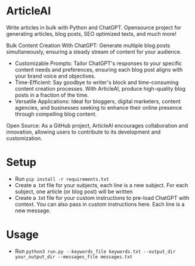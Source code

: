 # ArticleAI
Write articles in bulk with Python and ChatGPT. Opensource project for generating articles, blog posts, SEO optimized texts, and much more!

Bulk Content Creation With ChatGPT: Generate multiple blog posts simultaneously, ensuring a steady stream of content for your audience.
- Customizable Prompts: Tailor ChatGPT's responses to your specific content needs and preferences, ensuring each blog post aligns with your brand voice and objectives.
- Time-Efficient: Say goodbye to writer's block and time-consuming content creation processes. With ArticleAI, produce high-quality blog posts in a fraction of the time.
- Versatile Applications: Ideal for bloggers, digital marketers, content agencies, and businesses seeking to enhance their online presence through compelling blog content.

Open Source: As a GitHub project, ArticleAI encourages collaboration and innovation, allowing users to contribute to its development and customization.
# Setup
- Run `pip install -r requirements.txt`
- Create a .txt file for your subjects, each line is a new subject. For each subject, one article (or blog post) will be written
- Create a .txt file for your custom instructions to pre-load ChatGPT with context. You can also pass in custom instructions here. Each line is a new message.

# Usage
- Run `python3 run.py --keywords_file keywords.txt --output_dir your_output_dir --messages_file messages.txt`

